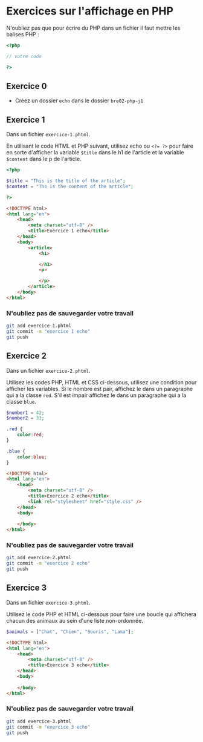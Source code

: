 # Exercices sur l'affichage en PHP

N'oubliez pas que pour écrire du PHP dans un fichier il faut mettre les balises PHP :

```php
<?php

// votre code

?>
```

## Exercice 0

- Créez un dossier `echo` dans le dossier `bre02-php-j1`


## Exercice 1

Dans un fichier `exercice-1.phtml`.

En utilisant le code HTML et PHP suivant, utilisez echo ou `<?= ?>` pour faire en sorte d'afficher la variable `$title` dans le h1 de l'article et la variable `$content` dans le p de l'article.

```php
<?php

$title = "This is the title of the article";
$content = "Ths is the content of the article";

?>
```

```html
<!DOCTYPE html>
<html lang="en">
	<head>
		<meta charset="utf-8" />
		<title>Exercice 1 echo</title>
	</head>
	<body>
		<article>
			<h1>

			</h1>
			<p>

			</p>
		</article>
	</body>
</html>
```


### N'oubliez pas de sauvegarder votre travail

```sh
git add exercice-1.phtml
git commit -m "exercice 1 echo"
git push
```


## Exercice 2

Dans un fichier `exercice-2.phtml`.

Utilisez les codes PHP, HTML et CSS ci-dessous, utilisez une condition pour afficher les variables. Si le nombre est pair, affichez le dans un paragraphe qui a la classe `red`. S'il est impair affichez le dans un paragraphe qui a la classe `blue`.

```php
$number1 = 42;
$number2 = 33;
```

```css
.red {
	color:red;
}

.blue {
	color:blue;
}
```

```html
<!DOCTYPE html>
<html lang="en">
	<head>
		<meta charset="utf-8" />
		<title>Exercice 2 echo</title>
		<link rel="stylesheet" href="style.css" />
	</head>
	<body>
		
	</body>
</html>
```

### N'oubliez pas de sauvegarder votre travail

```sh
git add exercice-2.phtml
git commit -m "exercice 2 echo"
git push
```


## Exercice 3

Dans un fichier `exercice-3.phtml`.

Utilisez le code PHP et HTML ci-dessous pour faire une boucle qui affichera chacun des animaux au sein d'une liste non-ordonnée.

```php
$animals = ["Chat", "Chien", "Souris", "Lama"];
```

```html
<!DOCTYPE html>
<html lang="en">
	<head>
		<meta charset="utf-8" />
		<title>Exercice 3 echo</title>
	</head>
	<body>
		
	</body>
</html>
```


### N'oubliez pas de sauvegarder votre travail

```sh
git add exercice-3.phtml
git commit -m "exercice 3 echo"
git push
```

